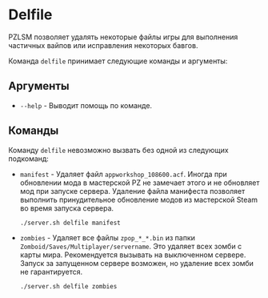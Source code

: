 # Delfile
PZLSM позволяет удалять некоторые файлы игры для выполнения частичных вайпов или исправления некоторых бавгов.

Команда `delfile` принимает следующие команды и аргументы:

## Аргументы

  * `--help` - Выводит помощь по команде.

## Команды
Команду `delfile` невозможно вызвать без одной из следующих подкоманд:

  * `manifest` - Удаляет файл `appworkshop_108600.acf`. Иногда при обновлении мода в мастерской PZ не замечает этого и не обновляет мод при запуске сервера. Удаление файла манифеста позволяет выполнить принудительное обновление модов из мастерской Steam во время запуска сервера.

        ./server.sh delfile manifest

  * `zombies` - Удаляет все файлы `zpop_*_*.bin` из папки `Zomboid/Saves/Multiplayer/servername`. Это удаляет всех зомби с карты мира. Рекомендуется вызывать на выключенном сервере. Запуск за запущенном сервере возможен, но удаление всех зомби не гарантируется.

        ./server.sh delfile zombies
